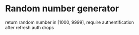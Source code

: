 # Random number generator
return random number in [1000, 9999], require authentification    
after refresh auth drops
